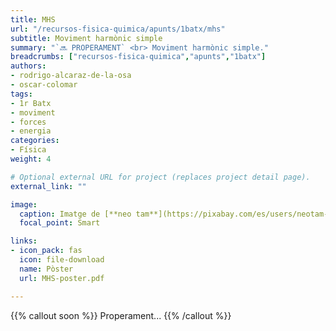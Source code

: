 ```yaml
---
title: MHS
url: "/recursos-fisica-quimica/apunts/1batx/mhs"
subtitle: Moviment harmònic simple
summary: "`🔜 PROPERAMENT` <br> Moviment harmònic simple."
breadcrumbs: ["recursos-fisica-quimica","apunts","1batx"]
authors:
- rodrigo-alcaraz-de-la-osa
- oscar-colomar
tags:
- 1r Batx
- moviment
- forces
- energia
categories:
- Física
weight: 4

# Optional external URL for project (replaces project detail page).
external_link: ""

image:
  caption: Imatge de [**neo tam**](https://pixabay.com/es/users/neotam-11291643/) en [Pixabay](https://pixabay.com/es/)
  focal_point: Smart

links:
- icon_pack: fas
  icon: file-download
  name: Pòster
  url: MHS-poster.pdf

---
```


<!-- <iframe src="https://phet.colorado.edu/sims/html/masses-and-springs/latest/masses-and-springs_es.html" width="800" height="600" scrolling="no" allowfullscreen></iframe> -->

<!-- https://twitter.com/rayleighlord/status/1345689336549941248?s=21 -->

{{% callout soon %}}
Properament...
{{% /callout %}}